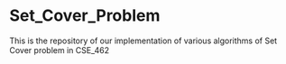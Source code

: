# Set_Cover_Problem
This is the repository of our implementation of various algorithms of Set Cover problem in CSE_462
